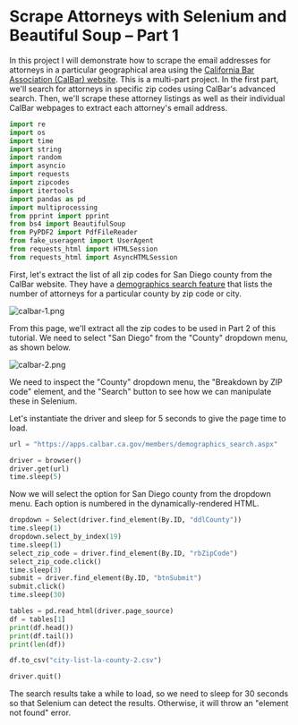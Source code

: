 # Scrape Attorneys with Selenium and Beautiful Soup – Part 1
In this project I will demonstrate how to scrape the email addresses for attorneys in a particular geographical area using the [California Bar Association (CalBar) website](https://www.calbar.ca.gov/). This is a multi-part project. In the first part, we'll search for attorneys in specific zip codes using CalBar's advanced search. Then, we'll scrape these attorney listings as well as their individual CalBar webpages to extract each attorney's email address.


```python
import re
import os
import time
import string
import random
import asyncio
import requests
import zipcodes
import itertools
import pandas as pd
import multiprocessing
from pprint import pprint
from bs4 import BeautifulSoup
from PyPDF2 import PdfFileReader
from fake_useragent import UserAgent
from requests_html import HTMLSession
from requests_html import AsyncHTMLSession
```

First, let's extract the list of all zip codes for San Diego county from the CalBar website. They have a [demographics search feature](https://apps.calbar.ca.gov/members/demographics_search.aspx) that lists the number of attorneys for a particular county by zip code or city.

![calbar-1.png](attachment:calbar-1.png)

From this page, we'll extract all the zip codes to be used in Part 2 of this tutorial. We need to select "San Diego" from the "County" dropdown menu, as shown below.

![calbar-2.png](attachment:calbar-2.png)

We need to inspect the "County" dropdown menu, the "Breakdown by ZIP code" element, and the "Search" button to see how we can manipulate these in Selenium.

Let's instantiate the driver and sleep for 5 seconds to give the page time to load.


```python
url = "https://apps.calbar.ca.gov/members/demographics_search.aspx"

driver = browser()
driver.get(url)
time.sleep(5)
```

Now we will select the option for San Diego county from the dropdown menu. Each option is numbered in the dynamically-rendered HTML.


```python
dropdown = Select(driver.find_element(By.ID, "ddlCounty"))
time.sleep(1)
dropdown.select_by_index(19)
time.sleep(1)
select_zip_code = driver.find_element(By.ID, "rbZipCode")
select_zip_code.click()
time.sleep(3)
submit = driver.find_element(By.ID, "btnSubmit")
submit.click()
time.sleep(30)

tables = pd.read_html(driver.page_source)
df = tables[1]
print(df.head())
print(df.tail())
print(len(df))

df.to_csv("city-list-la-county-2.csv")

driver.quit()
```

The search results take a while to load, so we need to sleep for 30 seconds so that Selenium can detect the results. Otherwise, it will throw an "element not found" error.


```python

```
